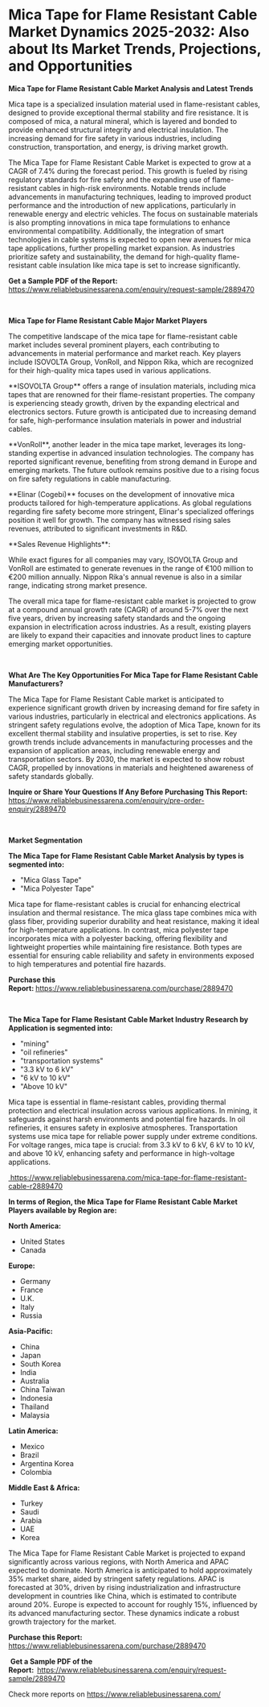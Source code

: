 <p><h1>Mica Tape for Flame Resistant Cable Market Dynamics 2025-2032: Also about Its Market Trends, Projections, and Opportunities</h1></p><p><strong>Mica Tape for Flame Resistant Cable Market Analysis and Latest Trends</strong></p>
<p><p>Mica tape is a specialized insulation material used in flame-resistant cables, designed to provide exceptional thermal stability and fire resistance. It is composed of mica, a natural mineral, which is layered and bonded to provide enhanced structural integrity and electrical insulation. The increasing demand for fire safety in various industries, including construction, transportation, and energy, is driving market growth.</p><p>The Mica Tape for Flame Resistant Cable Market is expected to grow at a CAGR of 7.4% during the forecast period. This growth is fueled by rising regulatory standards for fire safety and the expanding use of flame-resistant cables in high-risk environments. Notable trends include advancements in manufacturing techniques, leading to improved product performance and the introduction of new applications, particularly in renewable energy and electric vehicles. The focus on sustainable materials is also prompting innovations in mica tape formulations to enhance environmental compatibility. Additionally, the integration of smart technologies in cable systems is expected to open new avenues for mica tape applications, further propelling market expansion. As industries prioritize safety and sustainability, the demand for high-quality flame-resistant cable insulation like mica tape is set to increase significantly.</p></p>
<p><strong>Get a Sample PDF of the Report:&nbsp;</strong> <a href="https://www.reliablebusinessarena.com/enquiry/request-sample/2889470?utm_campaign=2518&utm_medium=2&utm_source=Github&utm_content=ia&utm_term=14032025&utm_id=mica-tape-for-flame-resistant-cable">https://www.reliablebusinessarena.com/enquiry/request-sample/2889470</a></p>
<p>&nbsp;</p>
<p><strong>Mica Tape for Flame Resistant Cable Major Market Players</strong></p>
<p><p>The competitive landscape of the mica tape for flame-resistant cable market includes several prominent players, each contributing to advancements in material performance and market reach. Key players include ISOVOLTA Group, VonRoll, and Nippon Rika, which are recognized for their high-quality mica tapes used in various applications.</p><p>**ISOVOLTA Group** offers a range of insulation materials, including mica tapes that are renowned for their flame-resistant properties. The company is experiencing steady growth, driven by the expanding electrical and electronics sectors. Future growth is anticipated due to increasing demand for safe, high-performance insulation materials in power and industrial cables.</p><p>**VonRoll**, another leader in the mica tape market, leverages its long-standing expertise in advanced insulation technologies. The company has reported significant revenue, benefiting from strong demand in Europe and emerging markets. The future outlook remains positive due to a rising focus on fire safety regulations in cable manufacturing.</p><p>**Elinar (Cogebi)** focuses on the development of innovative mica products tailored for high-temperature applications. As global regulations regarding fire safety become more stringent, Elinar's specialized offerings position it well for growth. The company has witnessed rising sales revenues, attributed to significant investments in R&D.</p><p>**Sales Revenue Highlights**: </p><p>While exact figures for all companies may vary, ISOVOLTA Group and VonRoll are estimated to generate revenues in the range of €100 million to €200 million annually. Nippon Rika's annual revenue is also in a similar range, indicating strong market presence. </p><p>The overall mica tape for flame-resistant cable market is projected to grow at a compound annual growth rate (CAGR) of around 5-7% over the next five years, driven by increasing safety standards and the ongoing expansion in electrification across industries. As a result, existing players are likely to expand their capacities and innovate product lines to capture emerging market opportunities.</p></p>
<p>&nbsp;</p>
<p><strong>What Are The Key Opportunities For Mica Tape for Flame Resistant Cable Manufacturers?</strong></p>
<p><p>The Mica Tape for Flame Resistant Cable market is anticipated to experience significant growth driven by increasing demand for fire safety in various industries, particularly in electrical and electronics applications. As stringent safety regulations evolve, the adoption of Mica Tape, known for its excellent thermal stability and insulative properties, is set to rise. Key growth trends include advancements in manufacturing processes and the expansion of application areas, including renewable energy and transportation sectors. By 2030, the market is expected to show robust CAGR, propelled by innovations in materials and heightened awareness of safety standards globally.</p></p>
<p><strong>Inquire or Share Your Questions If Any Before Purchasing This Report:</strong> <a href="https://www.reliablebusinessarena.com/enquiry/pre-order-enquiry/2889470?utm_campaign=2518&utm_medium=2&utm_source=Github&utm_content=ia&utm_term=14032025&utm_id=mica-tape-for-flame-resistant-cable">https://www.reliablebusinessarena.com/enquiry/pre-order-enquiry/2889470</a></p>
<p>&nbsp;</p>
<p><strong>Market Segmentation</strong></p>
<p><strong>The Mica Tape for Flame Resistant Cable Market Analysis by types is segmented into:</strong></p>
<p><ul><li>"Mica Glass Tape"</li><li>"Mica Polyester Tape"</li></ul></p>
<p><p>Mica tape for flame-resistant cables is crucial for enhancing electrical insulation and thermal resistance. The mica glass tape combines mica with glass fiber, providing superior durability and heat resistance, making it ideal for high-temperature applications. In contrast, mica polyester tape incorporates mica with a polyester backing, offering flexibility and lightweight properties while maintaining fire resistance. Both types are essential for ensuring cable reliability and safety in environments exposed to high temperatures and potential fire hazards.</p></p>
<p><strong>Purchase this Report:&nbsp;</strong><a href="https://www.reliablebusinessarena.com/purchase/2889470?utm_campaign=2518&utm_medium=2&utm_source=Github&utm_content=ia&utm_term=14032025&utm_id=mica-tape-for-flame-resistant-cable">https://www.reliablebusinessarena.com/purchase/2889470</a></p>
<p>&nbsp;</p>
<p><strong>The Mica Tape for Flame Resistant Cable Market Industry Research by Application is segmented into:</strong></p>
<p><ul><li>"mining"</li><li>"oil refineries"</li><li>"transportation systems"</li><li>"3.3 kV to 6 kV"</li><li>"6 kV to 10 kV"</li><li>"Above 10 kV"</li></ul></p>
<p><p>Mica tape is essential in flame-resistant cables, providing thermal protection and electrical insulation across various applications. In mining, it safeguards against harsh environments and potential fire hazards. In oil refineries, it ensures safety in explosive atmospheres. Transportation systems use mica tape for reliable power supply under extreme conditions. For voltage ranges, mica tape is crucial: from 3.3 kV to 6 kV, 6 kV to 10 kV, and above 10 kV, enhancing safety and performance in high-voltage applications.</p></p>
<p><a href="https://www.reliablebusinessarena.com/mica-tape-for-flame-resistant-cable-r2889470?utm_campaign=2518&utm_medium=2&utm_source=Github&utm_content=ia&utm_term=14032025&utm_id=mica-tape-for-flame-resistant-cable">&nbsp;https://www.reliablebusinessarena.com/mica-tape-for-flame-resistant-cable-r2889470</a></p>
<p><strong>In terms of Region, the Mica Tape for Flame Resistant Cable Market Players available by Region are:</strong></p>
<p>
    <p> <strong> North America: </strong>
        <ul>
            <li>United States</li>
            <li>Canada</li>
        </ul>
        </p> 
    <p> <strong> Europe: </strong>
        <ul>
            <li>Germany</li>
            <li>France</li>
            <li>U.K.</li>
            <li>Italy</li>
            <li>Russia</li>
        </ul>
        </p> 
    <p> <strong> Asia-Pacific: </strong>
        <ul>
            <li>China</li>
            <li>Japan</li>
            <li>South Korea</li>
            <li>India</li>
            <li>Australia</li>
            <li>China Taiwan</li>
            <li>Indonesia</li>
            <li>Thailand</li>
            <li>Malaysia</li>
        </ul>
        </p> 
    <p> <strong> Latin America: </strong>
        <ul>
            <li>Mexico</li>
            <li>Brazil</li>
            <li>Argentina Korea</li>
            <li>Colombia</li>
        </ul>
        </p> 
    <p> <strong> Middle East & Africa: </strong>
        <ul>
            <li>Turkey</li>
            <li>Saudi</li>
            <li>Arabia</li>
            <li>UAE</li>
            <li>Korea</li>
        </ul>
    </p>
    </p>
<p><p>The Mica Tape for Flame Resistant Cable Market is projected to expand significantly across various regions, with North America and APAC expected to dominate. North America is anticipated to hold approximately 35% market share, aided by stringent safety regulations. APAC is forecasted at 30%, driven by rising industrialization and infrastructure development in countries like China, which is estimated to contribute around 20%. Europe is expected to account for roughly 15%, influenced by its advanced manufacturing sector. These dynamics indicate a robust growth trajectory for the market.</p></p>
<p><strong>Purchase this Report: </strong><a href="https://www.reliablebusinessarena.com/purchase/2889470?utm_campaign=2518&utm_medium=2&utm_source=Github&utm_content=ia&utm_term=14032025&utm_id=mica-tape-for-flame-resistant-cable">https://www.reliablebusinessarena.com/purchase/2889470</a></p>
<p>&nbsp;<strong>Get a Sample PDF of the Report:&nbsp;&nbsp;</strong><a href="https://www.reliablebusinessarena.com/enquiry/request-sample/2889470?utm_campaign=2518&utm_medium=2&utm_source=Github&utm_content=ia&utm_term=14032025&utm_id=mica-tape-for-flame-resistant-cable">https://www.reliablebusinessarena.com/enquiry/request-sample/2889470</a></p>
<p><strong></strong></p>
<p>Check more reports on <a href="https://www.reliablebusinessarena.com/?utm_campaign=2518&utm_medium=2&utm_source=Github&utm_content=ia&utm_term=14032025&utm_id=mica-tape-for-flame-resistant-cable">https://www.reliablebusinessarena.com/</a></p>